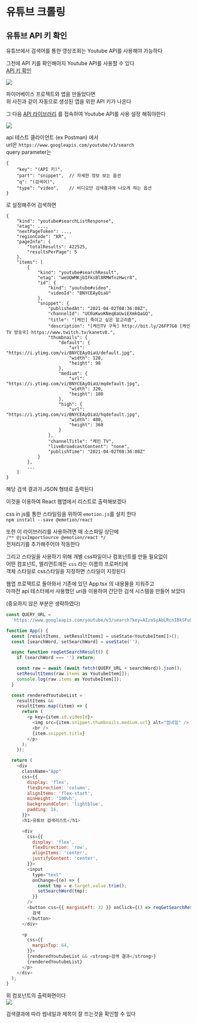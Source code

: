 # 유튜브 크롤링

## 유튜브 API 키 확인

유튜브에서 검색어를 통한 영상조회는 Youtube API를 사용해야 가능하다

그전에 API 키를 확인해야지 Youtube API를 사용할 수 있다  
[API 키 확인](https://console.cloud.google.com/apis/credentials?hl=ko)

![](./y-crawling1.png)

파이어베이스 프로젝트와 앱을 만들었다면  
위 사진과 같이 자동으로 생성된 앱을 위한 API 키가 나온다

그 다음 [API 라이브러리](https://console.cloud.google.com/apis/library?folder=&hl=ko) 를 접속하여 Youtube API를 사용 설정 해줘야한다

![](./y-crawling2.png)

api 테스트 클라이언트 (ex Postman) 에서  
url은 `https://www.googleapis.com/youtube/v3/search`  
query parameter는

```
{
    "key": "(API 키)",
    "part": "snippet",  // 자세한 정보 보는 옵션
    "q": "(검색어)",
    "type": "video",    // 비디오만 검색결과에 나오게 하는 옵션
}
```

로 설정해주어 검색하면

```
{
    "kind": "youtube#searchListResponse",
    "etag": ...,
    "nextPageToken": ...,
    "regionCode": "KR",
    "pageInfo": {
        "totalResults": 422525,
        "resultsPerPage": 5
    },
    "items": [
        {
            "kind": "youtube#searchResult",
            "etag": "weUQWMKjbIFksBl8RMWfnzHwcr8",
            "id": {
                "kind": "youtube#video",
                "videoId": "BNYCEAyOiaU"
            },
            "snippet": {
                "publishedAt": "2021-04-02T08:36:08Z",
                "channelId": "UC0aKwoKNeqBaUwiEXmkQaGQ",
                "title": "[케인] 죽이고 싶은 알고리즘",
                "description": "[케인TV 구독] http://bit.ly/26FP7G0 [케인TV 방송국] https://www.twitch.tv/kanetv8.",
                "thumbnails": {
                    "default": {
                        "url": "https://i.ytimg.com/vi/BNYCEAyOiaU/default.jpg",
                        "width": 120,
                        "height": 90
                    },
                    "medium": {
                        "url": "https://i.ytimg.com/vi/BNYCEAyOiaU/mqdefault.jpg",
                        "width": 320,
                        "height": 180
                    },
                    "high": {
                        "url": "https://i.ytimg.com/vi/BNYCEAyOiaU/hqdefault.jpg",
                        "width": 480,
                        "height": 360
                    }
                },
                "channelTitle": "케인 TV",
                "liveBroadcastContent": "none",
                "publishTime": "2021-04-02T08:36:08Z"
            }
        },
        ...
    ]
}
```

해당 검색 결과가 JSON 형태로 출력된다

이것을 이용하여 React 웹앱에서 리스트로 출력해보겠다

css in js를 통한 스타일링을 위하여 `emotion.js`를 설치 한다  
`npm install --save @emotion/react`

또한 이 라이브러리를 사용하려면 매 소스파일 상단에  
`/** @jsxImportSource @emotion/react */`  
전처리기를 추가해주어야 작동한다

그리고 스타일을 사용하기 위해 개별 css파일이나 컴포넌트를 만들 필요없이  
어떤 컴포넌트, 엘리먼트에든 `css` 라는 이름의 프로퍼티에  
객체 스타일로 css스타일을 지정하면 스타일이 지정된다

웹앱 프로젝트로 돌아와서 기존에 있던 App.tsx 의 내용물을 지워주고  
아까전 api 테스터에서 사용했던 uri을 이용하여 간단한 검색 시스템을 만들어 보았다

(중요하지 않은 부분은 생략하였다)

```js
const QUERY_URL =
  'https://www.googleapis.com/youtube/v3/search?key=AIzaSyAbLRcnIBkSFu91sj8RHplTto9udMA9tKs&part=snippet&type=video&q=';

function App() {
  const [resultItems, setResultItems] = useState<YoutubeItem[]>();
  const [searchWord, setSearchWord] = useState('');

  async function reqGetSearchResult() {
    if (searchWord === '') return;

    const raw = await (await fetch(QUERY_URL + searchWord)).json();
    setResultItems(raw.items as YoutubeItem[]);
    console.log(raw.items as YoutubeItem[]);
  }

  const renderedYoutubeList =
    resultItems &&
    resultItems.map((item) => {
      return (
        <p key={item.id.videoId}>
          <img src={item.snippet.thumbnails.medium.url} alt="썸네일" />
          <br />
          {item.snippet.title}
        </p>
      );
    });

  return (
    <div
      className="App"
      css={{
        display: 'flex',
        flexDirection: 'column',
        alignItems: 'flex-start',
        minHeight: '100vh',
        backgroundColor: 'lightblue',
        padding: 16,
      }}>
      <h1>유튜브 검색리스트</h1>

      <div
        css={{
          display: 'flex',
          flexDirection: 'row',
          alignItems: 'center',
          justifyContent: 'center',
        }}>
        <input
          type="text"
          onChange={(e) => {
            const tmp = e.target.value.trim();
            setSearchWord(tmp);
          }}
        />
        <button css={{ marginLeft: 32 }} onClick={() => reqGetSearchResult()}>
          검색
        </button>
      </div>

      <p
        css={{
          marginTop: 64,
        }}>
        {renderedYoutubeList && <strong>검색 결과</strong>}
        {renderedYoutubeList}
      </p>
    </div>
  );
}
```

위 컴포넌트의 출력화면이다  
![](./y-crawling3.png)

검색결과에 따라 썸네일과 제목이 잘 뜨는것을 확인할 수 있다

